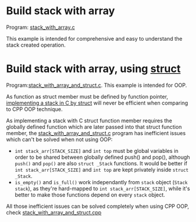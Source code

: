 # Build stack with array

Program: [stack_with_array.c](stack_with_array.c)

This example is intended for comprehensive and easy to understand the stack created operation.

# Build stack with array, using [struct](../struct/)

Program:[stack_with_array_and_struct.c](stack_with_array_and_struct.c). This example is intended for OOP.

As function as struct member must be defined by function pointer, [implementing a stack in C by struct](stack_with_array_and_struct.c) will never be efficient when comparing to CPP OOP technique.

As implementing a stack with C struct function member requires the globally defined function which are later passed into that struct function member, the  [stack_with_array_and_struct.c](stack_with_array_and_struct.c) program has inefficient issues which can't be solved when not using OOP:

* ``int stack_arr[STACK_SIZE]`` and ``int top`` must be global variables in order to be shared between globally defined push() and pop(), although ``push()`` and ``pop()`` are also ``struct _Stack`` functions. It would be better if ``int stack_arr[STACK_SIZE]`` and ``int top`` are kept privately inside ``struct _Stack``.
* ``is_empty()`` and ``is_full()`` work independantly from ``stack`` object (``Stack stack``), as they're hard-mapped to ``int stack_arr[STACK_SIZE]``, while it's better to make those functions depend on every ``stack`` object.

All those inefficient issues can be solved completely when using CPP OOP, check [stack_with_array_and_struct.cpp](https://github.com/TranPhucVinh/Cplusplus/blob/master/Data%20structure/Stack/stack_with_array.cpp)